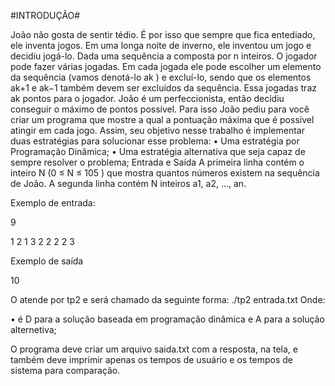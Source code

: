 #INTRODUÇÃO#

João não gosta de sentir tédio. É por isso que sempre que fica entediado, ele inventa jogos. Em
uma longa noite de inverno, ele inventou um jogo e decidiu jogá-lo.
Dada uma sequência a composta por n inteiros. O jogador pode fazer várias jogadas. Em cada
jogada ele pode escolher um elemento da sequência (vamos denotá-lo ak ) e excluí-lo, sendo que
os elementos ak+1 e ak−1 também devem ser excluídos da sequência. Essa jogadas traz ak pontos
para o jogador.
João é um perfeccionista, então decidiu conseguir o máximo de pontos possível. Para isso João
pediu para você criar um programa que mostre a qual a pontuação máxima que é possível atingir
em cada jogo.
Assim, seu objetivo nesse trabalho é implementar duas estratégias para solucionar esse problema:
• Uma estratégia por Programação Dinâmica;
• Uma estratégia alternativa que seja capaz de sempre resolver o problema;
Entrada e Saída
A primeira linha contém o inteiro N (0 ≤ N ≤ 105
) que mostra quantos números existem na
sequência de Joâo.
A segunda linha contém N inteiros a1, a2, ..., an.

Exemplo de entrada:

9

1 2 1 3 2 2 2 2 3

Exemplo de saída

10

O atende por tp2 e será chamado da seguinte forma:
./tp2 <estrategia> entrada.txt Onde:

• <estrategia> é D para a solução baseada em programação dinâmica e A para a solução
alternetiva;

O programa deve criar um arquivo saida.txt com a resposta, na tela, e também deve imprimir apenas os tempos de usuário e os tempos de sistema para comparação.
